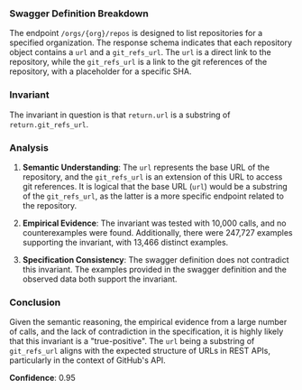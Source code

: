 ### Swagger Definition Breakdown
The endpoint `/orgs/{org}/repos` is designed to list repositories for a specified organization. The response schema indicates that each repository object contains a `url` and a `git_refs_url`. The `url` is a direct link to the repository, while the `git_refs_url` is a link to the git references of the repository, with a placeholder for a specific SHA.

### Invariant
The invariant in question is that `return.url` is a substring of `return.git_refs_url`.

### Analysis
1. **Semantic Understanding**: The `url` represents the base URL of the repository, and the `git_refs_url` is an extension of this URL to access git references. It is logical that the base URL (`url`) would be a substring of the `git_refs_url`, as the latter is a more specific endpoint related to the repository.

2. **Empirical Evidence**: The invariant was tested with 10,000 calls, and no counterexamples were found. Additionally, there were 247,727 examples supporting the invariant, with 13,466 distinct examples.

3. **Specification Consistency**: The swagger definition does not contradict this invariant. The examples provided in the swagger definition and the observed data both support the invariant.

### Conclusion
Given the semantic reasoning, the empirical evidence from a large number of calls, and the lack of contradiction in the specification, it is highly likely that this invariant is a "true-positive". The `url` being a substring of `git_refs_url` aligns with the expected structure of URLs in REST APIs, particularly in the context of GitHub's API.

**Confidence**: 0.95
